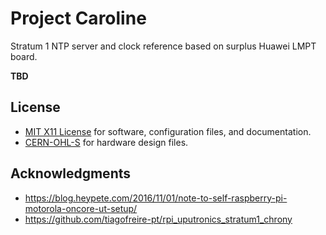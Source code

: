 # Project Caroline

Stratum 1 NTP server and clock reference based on surplus Huawei LMPT board.

**TBD**

## License

- [MIT X11 License](./LICENSE) for software, configuration files, and documentation.
- [CERN-OHL-S](./hardware/LICENSE) for hardware design files.

## Acknowledgments

- <https://blog.heypete.com/2016/11/01/note-to-self-raspberry-pi-motorola-oncore-ut-setup/>
- <https://github.com/tiagofreire-pt/rpi_uputronics_stratum1_chrony>
